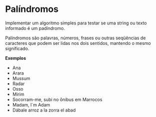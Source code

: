 # Palíndromos

Implementar um algoritmo simples para testar se uma string ou texto informado é um padíndromo.

Palíndromos são palavras, números, frases ou outras seqüências de caracteres que podem ser lidas nos dois sentidos, mantendo o mesmo significado.

**Exemplos**

- Ana
- Arara
- Mussum
- Radar
- Osso 
- Mirim
- Socorram-me, subi no ônibus em Marrocos
- Madam, I´m Adam
- Dábale arroz a la zorra el abad
